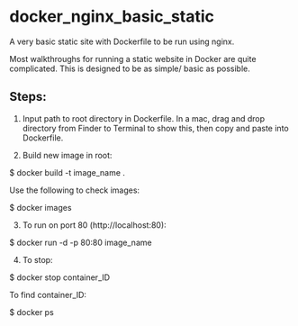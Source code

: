 # docker_nginx_basic_static
A very basic static site with Dockerfile to be run using nginx.

Most walkthroughs for running a static website in Docker are quite complicated. This is designed to be as simple/ basic as possible.

## Steps:
1. Input path to root directory in Dockerfile. In a mac, drag and drop directory from Finder to Terminal to show this, then copy and paste into Dockerfile.

2. Build new image in root:

$ docker build -t image_name .

Use the following to check images:

$ docker images

3. To run on port 80 (http://localhost:80):

$ docker run -d -p 80:80 image_name

4. To stop:

$ docker stop container_ID

To find container_ID:

$ docker ps

